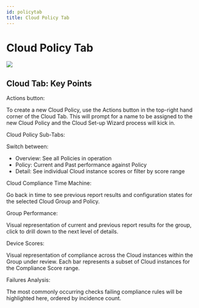 ```yaml
---
id: policytab
title: Cloud Policy Tab
---
```


# Cloud Policy Tab

![](/img/changetracker/cloud/CloudPolicyTab.png)

## Cloud Tab: Key Points

Actions button:

To create a new Cloud Policy, use the Actions button in the top-right hand corner of the Cloud Tab. This will prompt for a name to be assigned to the new Cloud Policy and the Cloud Set-up Wizard process will kick in.

Cloud Policy Sub-Tabs:

Switch between:

- Overview: See all Policies in operation
- Policy: Current and Past performance against Policy
- Detail: See individual Cloud instance scores or filter by score range

Cloud Compliance Time Machine:

Go back in time to see previous report results and configuration states for the selected Cloud Group and Policy.

Group Performance:

Visual representation of current and previous report results for the group, click to drill down to the next level of details.

Device Scores:

Visual representation of compliance across the Cloud instances within the Group under review. Each bar represents a subset of Cloud instances for the Compliance Score range.

Failures Analysis:

The most commonly occurring checks failing compliance rules will be highlighted here, ordered by incidence count.